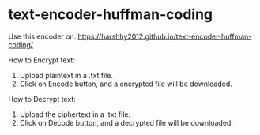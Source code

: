 # text-encoder-huffman-coding

Use this encoder on: https://harshhy2012.github.io/text-encoder-huffman-coding/

How to Encrypt text:
1.  Upload plaintext in a .txt file.
2.  Click on Encode button, and a encrypted file will be downloaded.

How to Decrypt text:
1.  Upload the ciphertext in a .txt file.
2.  Click on Decode button, and a decrypted file will be downloaded.

